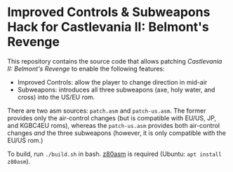 # Improved Controls & Subweapons Hack for Castlevania II: Belmont's Revenge

This repository contains the source code that allows patching *Castlevania II: Belmont's Revenge* to enable the following features:

 - Improved Controls: allow the player to change direction in mid-air
 - Subweapons: introduces all three subweapons (axe, holy water, and cross) into the US/EU rom.
 
There are two asm sources: `patch.asm` and `patch-us.asm`. The former provides only the air-control changes (but is compatible with EU/US, JP, and KGBC4EU roms), whereas the `patch-us.asm` provides both air-control changes *and* the three subweapons (however, it is only compatible with the EU/US rom.)

To build, run `./build.sh` in bash. [z80asm](https://linux.die.net/man/1/z80asm) is required (Ubuntu: `apt install z80asm`).